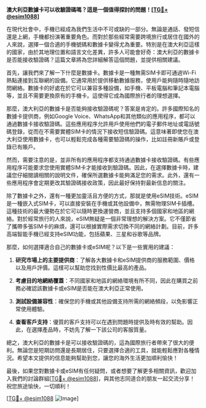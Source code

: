 **澳大利亞數據卡可以收驗證碼嗎？這是一個值得探討的問題！[[TG💪+ @esim1088](https://t.me/s/esim1088)]**

在現代社會中，手機已經成為我們生活中不可或缺的一部分。無論是通話、發短信還是上網，手機都扮演著重要角色。而對於那些經常需要跨境旅行或居住在國外的人來說，選擇一個合適的手機號碼和數據卡變得尤為重要。特別是在澳大利亞這樣的國家，由於其地理位置和語言文化差異，許多人可能會好奇：澳大利亞的數據卡是否能接收驗證碼？這篇文章將為您詳細解答這個問題，並提供相關建議。

首先，讓我們來了解一下什麼是數據卡。數據卡是一種無需SIM卡即可通過Wi-Fi熱點連接到互聯網的設備。它通常用於提供移動數據服務，使用戶能夠隨時隨地訪問網絡。數據卡的好處在於它可以兼容多種設備，如手機、平板電腦和筆記本電腦等，並且不需要更換原有的手機卡。這使得它成為國際旅行者的理想選擇。

那麼，澳大利亞的數據卡是否能夠接收驗證碼呢？答案是肯定的。許多國際知名的數據卡提供商，例如Google Voice、WhatsApp和其他類似的應用程序，都可以通過數據卡接收驗證碼。這些應用程序允許用戶使用他們的電子郵件地址或電話號碼登錄，從而在不需要實體SIM卡的情況下接收短信驗證碼。這意味著即使您在澳大利亞使用數據卡，也可以輕鬆完成各種需要驗證碼的操作，比如註冊新賬戶或登錄已有賬戶。

然而，需要注意的是，並非所有的應用程序都支持通過數據卡接收驗證碼。有些應用程序可能要求您使用實體SIM卡才能接收到驗證碼。因此，在選擇數據卡時，建議您仔細閱讀相關的說明文件，確保所選數據卡能夠滿足您的需求。此外，還有一些應用程序會定期更改其驗證碼接收政策，因此最好保持對最新信息的關注。

除了數據卡之外，還有一種更加靈活且方便的方式，那就是使用eSIM技術。eSIM是一種嵌入式SIM卡，可以直接安裝在手機或其他設備中，無需物理SIM卡插槽。這種技術的最大優勢在於它可以隨時更換運營商，並且支持多個國家和地區的網絡。對於經常旅行的人來說，eSIM無疑是一個非常理想的解決方案。它不僅節省了攜帶多張SIM卡的麻煩，還可以根據實際需求切換不同的網絡計劃。目前，許多高端智能手機已經支持eSIM功能，包括蘋果、三星和谷歌等品牌。

那麼，如何選擇適合自己的數據卡或eSIM呢？以下是一些實用的建議：

1. **研究市場上的主要提供商**：了解各大數據卡和eSIM提供商的服務範圍、價格以及用戶評價。這樣可以幫助您找到性價比最高的產品。
   
2. **考慮目的地網絡覆蓋**：不同國家和地區的網絡環境有所不同，因此在購買之前務必確認該數據卡或eSIM是否能在澳大利亞正常使用。
   
3. **測試設備兼容性**：確保您的手機或其他設備支持所需的網絡頻段，以免影響正常使用體驗。
   
4. **查看客戶支持**：優質的客戶支持可以在遇到問題時提供及時有效的幫助。因此，在選擇產品時，不妨先了解一下該公司的客服質量。

總之，澳大利亞的數據卡是可以接收驗證碼的，這為國際旅行者帶來了很大的便利。無論您是短期訪問還是長期居住，只要選擇合適的工具，就能輕鬆應對各種情況。希望本文提供的信息能夠幫助到您，讓您的海外生活更加順利愉快！

最後，如果您對數據卡或eSIM有任何疑問，或者想要了解更多相關資訊，歡迎加入我們的討論群組[[TG💪+ @esim1088](https://t.me/s/esim1088)]，與其他志同道合的朋友一起交流分享！祝您旅途愉快，一切順利！

[[TG💪+ @esim1088](https://t.me/s/esim1088) ![Image](https://i.postimg.cc/4NQfJmqS/Snipaste-2025-05-13-00-14-12.png)]
